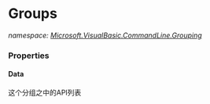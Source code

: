 ﻿# Groups
_namespace: [Microsoft.VisualBasic.CommandLine.Grouping](./index.md)_






### Properties

#### Data
这个分组之中的API列表
